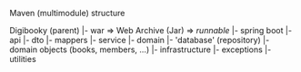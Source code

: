 Maven (multimodule) structure

Digibooky (parent)
|- war => Web Archive (Jar) => *runnable*
|- spring boot
|- api
|- dto
|- mappers
|- service
|- domain
|- 'database' (repository)
|- domain objects (books, members, ...)
|- infrastructure
|- exceptions
|- utilities
